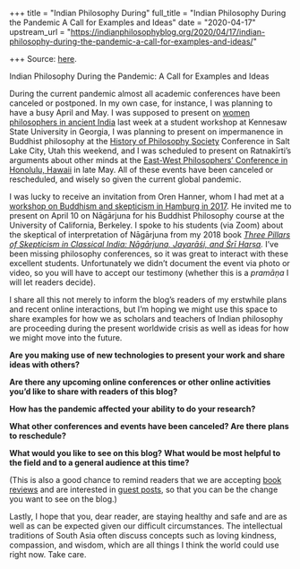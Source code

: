 +++
title = "Indian Philosophy During"
full_title = "Indian Philosophy During the Pandemic A Call for Examples and Ideas"
date = "2020-04-17"
upstream_url = "https://indianphilosophyblog.org/2020/04/17/indian-philosophy-during-the-pandemic-a-call-for-examples-and-ideas/"

+++
Source: [here](https://indianphilosophyblog.org/2020/04/17/indian-philosophy-during-the-pandemic-a-call-for-examples-and-ideas/).

Indian Philosophy During the Pandemic: A Call for Examples and Ideas

During the current pandemic almost all academic conferences have been
canceled or postponed. In my own case, for instance, I was planning to
have a busy April and May. I was supposed to present on [women
philosophers in ancient
India](http://indianphilosophyblog.org/2020/02/05/learning-from-gargis-silence/)
last week at a student workshop at Kennesaw State University in Georgia,
I was planning to present on impermanence in Buddhist philosophy at the
[History of Philosophy Society](https://histofphil.org/) Conference in
Salt Lake City, Utah this weekend, and I was scheduled to present on
Ratnakīrti’s arguments about other minds at the [East-West Philosophers’
Conference in Honolulu,
Hawaii](http://hawaii.edu/phil/call-for-proposals-12th-east-west-philosophers-conference/)
in late May. All of these events have been canceled or rescheduled, and
wisely so given the current global pandemic.

I was lucky to receive an invitation from Oren Hanner, whom I had met at
a [workshop on Buddhism and skepticism in Hamburg in
2017](http://indianphilosophyblog.org/2017/12/02/reflections-on-the-hamburg-buddhism-and-scepticism-workshop/).
He invited me to present on April 10 on Nāgārjuna for his Buddhist
Philosophy course at the University of California, Berkeley. I spoke to
his students (via Zoom) about the skeptical of interpretation of
Nāgārjuna from my 2018 book *[Three Pillars of Skepticism in Classical
India: Nāgārjuna, Jayarāśi, and Śrī
Harṣa](http://indianphilosophyblog.org/2018/06/21/book-announcement-three-pillars-of-skepticism-in-classical-india-by-ethan-mills/).*
I’ve been missing philosophy conferences, so it was great to interact
with these excellent students. Unfortunately we didn’t document the
event via photo or video, so you will have to accept our testimony
(whether this is a *pramāṇa* I will let readers decide).

I share all this not merely to inform the blog’s readers of my erstwhile
plans and recent online interactions, but I’m hoping we might use this
space to share examples for how we as scholars and teachers of Indian
philosophy are proceeding during the present worldwide crisis as well as
ideas for how we might move into the future.

**Are you making use of new technologies to present your work and share
ideas with others?**

**Are there any upcoming online conferences or other online activities
you’d like to share with readers of this blog?**

**How has the pandemic affected your ability to do your research?**

**What other conferences and events have been canceled? Are there plans
to reschedule?**

**What would you like to see on this blog?** **What would be most
helpful to the field and to a general audience at this time?**

(This is also a good chance to remind readers that we are accepting
[book reviews](http://indianphilosophyblog.org/book-reviews/) and are
interested in [guest
posts](http://indianphilosophyblog.org/call-for-guest-posts/), so that
you can be the change you want to see on the blog.)

Lastly, I hope that you, dear reader, are staying healthy and safe and
are as well as can be expected given our difficult circumstances. The
intellectual traditions of South Asia often discuss concepts such as
loving kindness, compassion, and wisdom, which are all things I think
the world could use right now. Take care.
